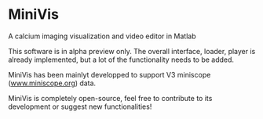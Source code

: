# MiniVis
A calcium imaging visualization and video editor in Matlab


This software is in alpha preview only. The overall interface, loader, player is already implemented, but a lot of the functionality needs to be added.

MiniVis has been mainlyt developped to support V3 miniscope (www.miniscope.org) data.

MiniVis is completely open-source, feel free to contribute to its development or suggest new functionalities!
